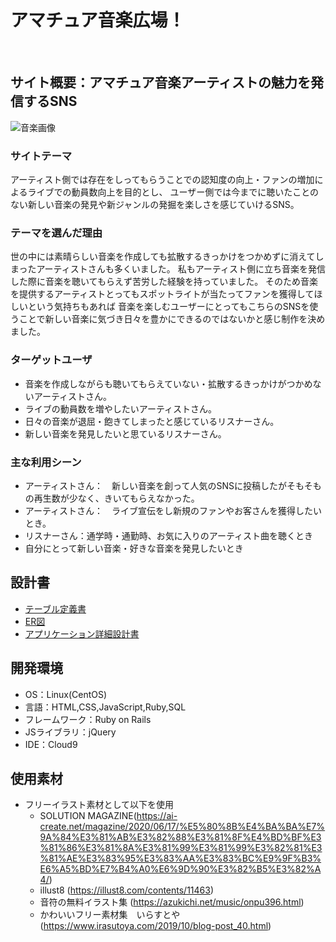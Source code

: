 # アマチュア音楽広場！
​
## サイト概要：アマチュア音楽アーティストの魅力を発信するSNS
![音楽画像](/music/app/assets/images/music-photo.jpg)

### サイトテーマ

アーティスト側では存在をしってもらうことでの認知度の向上・ファンの増加によるライブでの動員数向上を目的とし、
ユーザー側では今までに聴いたことのない新しい音楽の発見や新ジャンルの発掘を楽しさを感じていけるSNS。
​
### テーマを選んだ理由
 世の中には素晴らしい音楽を作成しても拡散するきっかけをつかめずに消えてしまったアーティストさんも多くいました。
私もアーティスト側に立ち音楽を発信した際に音楽を聴いてもらえず苦労した経験を持っていました。
そのため音楽を提供するアーティストとってもスポットライトが当たってファンを獲得してほしいという気持ちもあれば
音楽を楽しむユーザーにとってもこちらのSNSを使うことで新しい音楽に気づき日々を豊かにできるのではないかと感じ制作を決めました。
​
### ターゲットユーザ
- 音楽を作成しながらも聴いてもらえていない・拡散するきっかけがつかめないアーティストさん。
- ライブの動員数を増やしたいアーティストさん。
- 日々の音楽が退屈・飽きてしまったと感じているリスナーさん。
- 新しい音楽を発見したいと思ているリスナーさん。
​
### 主な利用シーン
- アーティストさん：　新しい音楽を創って人気のSNSに投稿したがそもそもの再生数が少なく、きいてもらえなかった。
- アーティストさん：　ライブ宣伝をし新規のファンやお客さんを獲得したいとき。
- リスナーさん：通学時・通勤時、お気に入りのアーティスト曲を聴くとき
- 自分にとって新しい音楽・好きな音楽を発見したいとき
​
## 設計書
- [テーブル定義書](https://docs.google.com/spreadsheets/d/1Rfk9pjDduLxdJunsZeoIY9sB5uXhuexe/edit#gid=22058163)
- [ER図](https://app.diagrams.net/#G1ILP7lrNRS4POyDJ45VP0gS0_Y4XjVhkn)
- [アプリケーション詳細設計書](https://docs.google.com/spreadsheets/d/1Qr7XXQjyQDSCG1bAppXfBEiv84-z7lWtPfcEispeGaA/edit#gid=549108681)
​
## 開発環境
- OS：Linux(CentOS)
- 言語：HTML,CSS,JavaScript,Ruby,SQL
- フレームワーク：Ruby on Rails
- JSライブラリ：jQuery
- IDE：Cloud9
​
## 使用素材
- フリーイラスト素材として以下を使用
  - SOLUTION MAGAZINE(https://ai-create.net/magazine/2020/06/17/%E5%80%8B%E4%BA%BA%E7%9A%84%E3%81%AB%E3%82%88%E3%81%8F%E4%BD%BF%E3%81%86%E3%81%8A%E3%81%99%E3%81%99%E3%82%81%E3%81%AE%E3%83%95%E3%83%AA%E3%83%BC%E9%9F%B3%E6%A5%BD%E7%B4%A0%E6%9D%90%E3%82%B5%E3%82%A4/)
  - illust8 (https://illust8.com/contents/11463)
  - 音符の無料イラスト集 (https://azukichi.net/music/onpu396.html)
  - かわいいフリー素材集　いらすとや　(https://www.irasutoya.com/2019/10/blog-post_40.html)